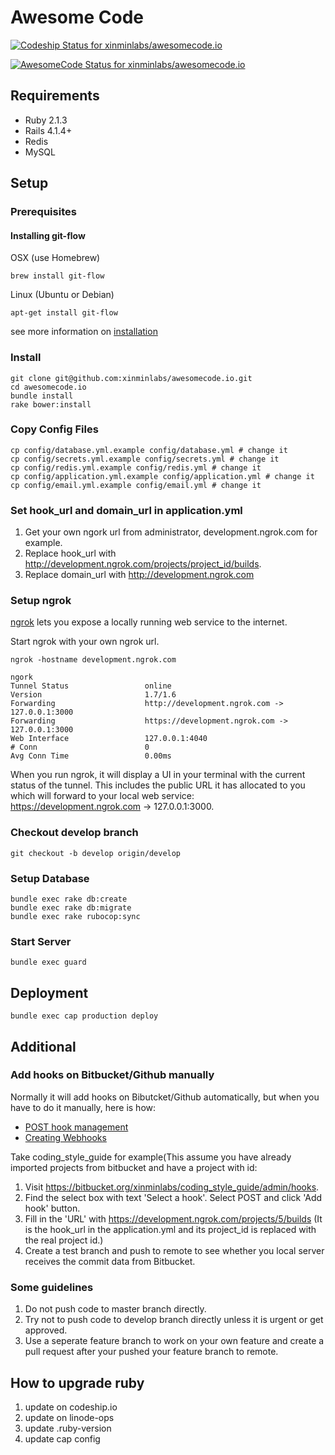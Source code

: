 # Awesome Code

[ ![Codeship Status for
xinminlabs/awesomecode.io](https://codeship.com/projects/4dd93ee0-8870-0132-512f-523596b2e83f/status?branch=master)](https://codeship.com/projects/59433)

[ ![AwesomeCode Status for
xinminlabs/awesomecode.io](https://awesomecode.io/projects/1/status)](https://awesomecode.io/projects/1)

## Requirements

*  Ruby 2.1.3
*  Rails 4.1.4+
*  Redis
*  MySQL

## Setup

### Prerequisites

#### Installing git-flow

OSX (use Homebrew)

```
brew install git-flow
```

Linux (Ubuntu or Debian)
```
apt-get install git-flow
```

see more information on [installation](https://github.com/nvie/gitflow/wiki/Installation)

### Install

```
git clone git@github.com:xinminlabs/awesomecode.io.git
cd awesomecode.io
bundle install
rake bower:install
```

### Copy Config Files

```
cp config/database.yml.example config/database.yml # change it
cp config/secrets.yml.example config/secrets.yml # change it
cp config/redis.yml.example config/redis.yml # change it
cp config/application.yml.example config/application.yml # change it
cp config/email.yml.example config/email.yml # change it
```

### Set hook_url and domain_url in application.yml

1. Get your own ngork url from administrator, development.ngrok.com for example.
2. Replace hook_url with http://development.ngrok.com/projects/project_id/builds.
3. Replace domain_url with http://development.ngrok.com

### Setup ngrok

[ngrok](https://ngrok.com/usage) lets you expose a locally running web service to the internet.

Start ngrok with your own ngrok url.

```
ngrok -hostname development.ngrok.com
```

```
ngork
Tunnel Status                 online
Version                       1.7/1.6
Forwarding                    http://development.ngrok.com -> 127.0.0.1:3000
Forwarding                    https://development.ngrok.com -> 127.0.0.1:3000
Web Interface                 127.0.0.1:4040
# Conn                        0
Avg Conn Time                 0.00ms
```

When you run ngrok, it will display a UI in your terminal with the current status of the tunnel. This includes the public URL it has allocated to you which will forward to your local web service: https://development.ngrok.com -> 127.0.0.1:3000.

### Checkout develop branch

```
git checkout -b develop origin/develop
```

### Setup Database

```
bundle exec rake db:create
bundle exec rake db:migrate
bundle exec rake rubocop:sync
```

### Start Server

```
bundle exec guard
```

## Deployment

```
bundle exec cap production deploy
```

## Additional

### Add hooks on Bitbucket/Github manually

Normally it will add hooks on Bibutcket/Github automatically, but when you have to do it manually, here is how:

* [POST hook management](https://confluence.atlassian.com/display/BITBUCKET/POST+hook+management)
* [Creating Webhooks](https://developer.github.com/webhooks/creating/)

Take coding_style_guide for example(This assume you have already imported projects from bitbucket and have a project with id:

1. Visit https://bitbucket.org/xinminlabs/coding_style_guide/admin/hooks.
2. Find the select box with text 'Select a hook'. Select POST and click 'Add hook' button.
3. Fill in the 'URL' with https://development.ngrok.com/projects/5/builds (It is the hook_url in the application.yml and its project_id is replaced with the real project id.)
4. Create a test branch and push to remote to see whether you local server receives the commit data from Bitbucket.

### Some guidelines

1.  Do not push code to master branch directly.
2.  Try not to push code to develop branch directly unless it is urgent or get approved.
3.  Use a seperate feature branch to work on your own feature and create a pull request after your pushed your feature branch to remote.

## How to upgrade ruby

1. update on codeship.io
2. update on linode-ops
3. update .ruby-version
4. update cap config
